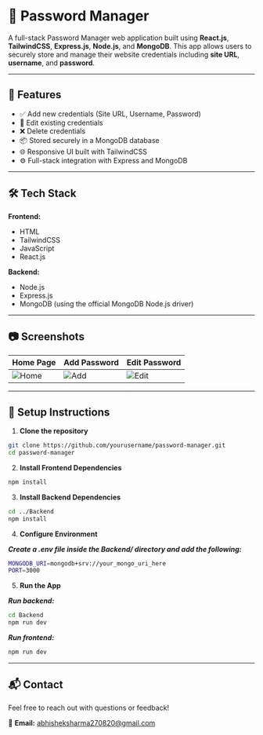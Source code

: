 # 🔐 Password Manager

A full-stack Password Manager web application built using **React.js**, **TailwindCSS**, **Express.js**, **Node.js**, and **MongoDB**. This app allows users to securely store and manage their website credentials including **site URL**, **username**, and **password**.

---

## 🚀 Features

- ✅ Add new credentials (Site URL, Username, Password)
- 📝 Edit existing credentials
- ❌ Delete credentials
- 📦 Stored securely in a MongoDB database
- 🌐 Responsive UI built with TailwindCSS
- ⚙️ Full-stack integration with Express and MongoDB

---

## 🛠️ Tech Stack

**Frontend:**
- HTML
- TailwindCSS
- JavaScript
- React.js

**Backend:**
- Node.js
- Express.js
- MongoDB (using the official MongoDB Node.js driver)

---

## 📷 Screenshots

<!-- Upload your screenshots in the `screenshots/` folder and link them below -->

| Home Page | Add Password | Edit Password |
|----------|---------------|----------------|
| ![Home](screenshots/home.png) | ![Add](screenshots/add.png) | ![Edit](screenshots/edit.png) |

---

## 📁 Setup Instructions

1. **Clone the repository**

```bash
git clone https://github.com/yourusername/password-manager.git
cd password-manager
```

2. **Install Frontend Dependencies**

```bash
npm install
```

3. **Install Backend Dependencies**

```bash
cd ../Backend
npm install
```

4. **Configure Environment**

***Create a .env file inside the Backend/ directory and add the following:***
```bash
MONGODB_URI=mongodb+srv://your_mongo_uri_here
PORT=3000
```

5. **Run the App**

***Run backend:***
```bash
cd Backend
npm run dev
```

***Run frontend:***
```bash
npm run dev
```

---

## 📬 Contact

Feel free to reach out with questions or feedback!

📧 **Email:** abhisheksharma270820@gmail.com
